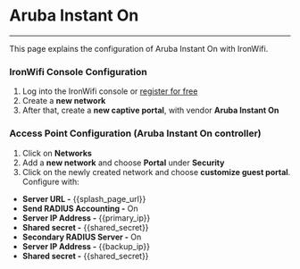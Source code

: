 # **Aruba Instant On** 

---

This page explains the configuration of Aruba Instant On with IronWifi.

### IronWifi Console Configuration

1. Log into the IronWifi console or [register for free](https://console.ironwifi.com/register)
2. Create a **new network**
3. After that, create a **new captive portal**, with vendor **Aruba Instant On**

### Access Point Configuration (Aruba Instant On controller)

1. Click on **Networks**
2. Add a **new network** and choose **Portal** under **Security**
3. Click on the newly created network and choose **customize guest portal**. Configure with:

- **Server URL -** {{splash_page_url}}
- **Send RADIUS Accounting -** On
- **Server IP Address -** {{primary_ip}}
- **Shared secret -** {{shared_secret}}
- **Secondary RADIUS Server -** On
- **Server IP Address -** {{backup_ip}}
- **Shared secret -** {{shared_secret}}
